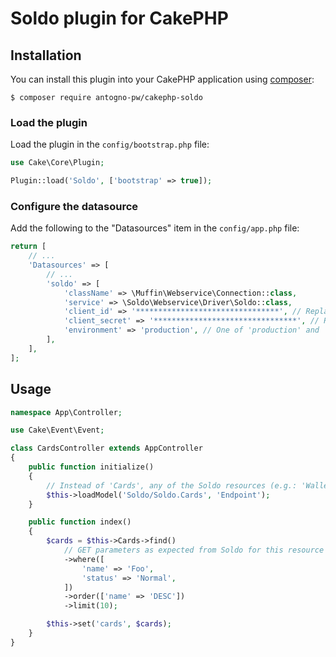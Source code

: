 # Soldo plugin for CakePHP

## Installation

You can install this plugin into your CakePHP application using [composer](https://getcomposer.org):

```
$ composer require antogno-pw/cakephp-soldo
```

### Load the plugin

Load the plugin in the `config/bootstrap.php` file:

```php
use Cake\Core\Plugin;

Plugin::load('Soldo', ['bootstrap' => true]);
```

### Configure the datasource

Add the following to the "Datasources" item in the `config/app.php` file:

```php
return [
    // ...
    'Datasources' => [
        // ...
        'soldo' => [
            'className' => \Muffin\Webservice\Connection::class,
            'service' => \Soldo\Webservice\Driver\Soldo::class,
            'client_id' => '********************************', // Replace with the actual client_id
            'client_secret' => '********************************', // Replace with the actual client_secret
            'environment' => 'production', // One of 'production' and 'demo'
        ],
    ],
];
```

## Usage

```php
namespace App\Controller;

use Cake\Event\Event;

class CardsController extends AppController
{
    public function initialize()
    {
        // Instead of 'Cards', any of the Soldo resources (e.g.: 'Wallets', 'Groups', 'Permissions', etc.) can be used
        $this->loadModel('Soldo/Soldo.Cards', 'Endpoint');
    }

    public function index()
    {
        $cards = $this->Cards->find()
            // GET parameters as expected from Soldo for this resource
            ->where([
                'name' => 'Foo',
                'status' => 'Normal',
            ])
            ->order(['name' => 'DESC'])
            ->limit(10);

        $this->set('cards', $cards);
    }
}
```
